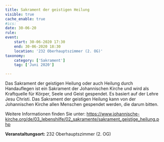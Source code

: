 ```yaml
---
title: Sakrament der geistigen Heilung
visible: true
cache_enable: true
#ics: 
date: 30-06-20
rule: 
event:
	start: 30-06-2020 17:30
	end: 30-06-2020 18:30
	location: '232 Oberhauptszimmer (2. OG)'
taxonomy:
	category: ['Sakrament']
	tag: ['Juni 2020']

---
```

Das Sakrament der geistigen Heilung oder auch Heilung durch Handauflegen ist ein Sakrament der Johannischen Kirche und wird als Kraftquelle für Körper, Seele und Geist gespendet. Es basiert auf der Lehre Jesu Christi. Das Sakrament der geistigen Heilung kann von der Johannischen Kirche allen Menschen gespendet werden, die darum bitten.

Weitere Informationen finden Sie unter:
https://www.johannische-kirche.org/de/03_lebenshilfe/02_sakramente/sakrament_geistige_heilung.php



**Veranstaltungsort:** 232 Oberhauptszimmer (2. OG)

